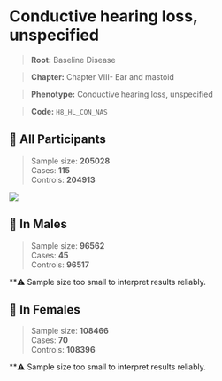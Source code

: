 # Conductive hearing loss, unspecified

> **Root:** Baseline Disease  

> **Chapter:** Chapter VIII- Ear and mastoid  

> **Phenotype:** Conductive hearing loss, unspecified  

> **Code:** `H8_HL_CON_NAS`

## 🧪 All Participants  
> Sample size: **205028**  
> Cases: **115**  
> Controls: **204913**
<img src="/Disease/Figures/ALL/Baseline/H8_HL_CON_NAS.png"/>
<CsvTable src="/public/Disease/Data/ALL/Baseline/LG_H8_HL_CON_NAS.csv" label="🔍 View full results" />

## 👨 In Males  
> Sample size: **96562**  
> Cases: **45**  
> Controls: **96517**

**⚠️ Sample size too small to interpret results reliably.

## 👩 In Females  
> Sample size: **108466**  
> Cases: **70**  
> Controls: **108396**

**⚠️ Sample size too small to interpret results reliably.
